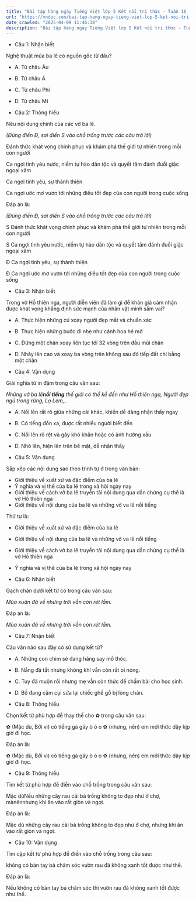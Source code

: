 ```yaml
---
title: "Bài tập hàng ngày Tiếng Việt lớp 5 Kết nối tri thức - Tuần 16 - Thứ 4 gồm các câu hỏi tổng hợp nội dung Đọc hiểu văn bản và Luyện từ và câu được học ở Tuần 16 trong chương trình Tiếng Việt lớp 5 Tập 1 Kết nối tri thức."
url: "https://vndoc.com/bai-tap-hang-ngay-tieng-viet-lop-5-ket-noi-tri-thuc-tuan-16-thu-4-331263"
date_crawled: "2025-04-09 11:46:38"
description: "Bài tập hàng ngày Tiếng Việt lớp 5 Kết nối tri thức - Tuần 16 - Thứ 4 gồm các câu hỏi tổng hợp nội dung Đọc hiểu văn bản và Luyện từ và câu được học ở Tuần 16 trong chương trình Tiếng Việt lớp 5 Tập 1 Kết nối tri thức."
---
```


* Câu 1:  Nhận biết

Nghệ thuật múa ba lê có nguồn gốc từ đâu?

  * A. Từ châu Âu 
  * B. Từ châu Á 
  * C. Từ châu Phi 
  * D. Từ châu Mĩ 



* Câu 2:  Thông hiểu

Nêu nội dung chính của các vở ba lê.

_(Đúng điền Đ, sai điền S vào chỗ trống trước các câu trả lời)_

Đánh thức khát vọng chinh phục và khám phá thế giới tự nhiên trong mỗi con người

Ca ngợi tình yêu nước, niềm tự hào dân tộc và quyết tâm đánh đuổi giặc ngoại xâm

Ca ngợi tình yêu, sự thánh thiện

Ca ngợi ước mơ vươn tới những điều tốt đẹp của con người trong cuộc sống

Đáp án là:

_(Đúng điền Đ, sai điền S vào chỗ trống trước các câu trả lời)_

S Đánh thức khát vọng chinh phục và khám phá thế giới tự nhiên trong mỗi con người

S Ca ngợi tình yêu nước, niềm tự hào dân tộc và quyết tâm đánh đuổi giặc ngoại xâm

Đ Ca ngợi tình yêu, sự thánh thiện

Đ Ca ngợi ước mơ vươn tới những điều tốt đẹp của con người trong cuộc sống

* Câu 3:  Nhận biết

Trong vở Hồ thiên nga, người diễn viên đã làm gì để khán giả cảm nhận được khát vọng khẳng định sức mạnh của nhân vật mình sắm vai?

  * A. Thực hiện những cú xoay người đẹp mắt và chuẩn xác 
  * B. Thực hiện những bước đi nhẹ như cánh hoa hé mở 
  * C. Đứng một chân xoay liên tục tới 32 vòng trên đầu mũi chân 
  * D. Nhảy lên cao và xoay ba vòng trên không sau đó tiếp đất chỉ bằng một chân 



* Câu 4:  Vận dụng

Giải nghĩa từ in đậm trong câu văn sau:

_Những vở ba lê**nổi tiếng** thế giới có thể kể đến như Hồ thiên nga, Người đẹp ngủ trong rừng, Lọ Lem,.._

  * A. Nổi lên rất rõ giữa những cái khác, khiến dễ dàng nhận thấy ngay 
  * B. Có tiếng đồn xa, được rất nhiều người biết đến 
  * C. Nổi lên rõ rệt và gây khó khăn hoặc có ảnh hướng xấu 
  * D. Nhô lên, hiện lên trên bề mặt, dễ nhận thấy 



* Câu 5:  Vận dụng

Sắp xếp các nội dung sao theo trình tự ở trong văn bản:

  * Giới thiệu về xuất xứ và đặc điểm của ba lê
  * Ý nghĩa và vị thế của ba lê trong xã hội ngày nay
  * Giới thiệu về cách vở ba lê truyền tải nội dung qua dẫn chứng cụ thể là vở Hồ thiên nga
  * Giới thiệu về nội dung của ba lê và những vở va lê nổi tiếng



Thứ tự là:

  * Giới thiệu về xuất xứ và đặc điểm của ba lê
  * Giới thiệu về nội dung của ba lê và những vở va lê nổi tiếng
  * Giới thiệu về cách vở ba lê truyền tải nội dung qua dẫn chứng cụ thể là vở Hồ thiên nga
  * Ý nghĩa và vị thế của ba lê trong xã hội ngày nay



* Câu 6:  Nhận biết

Gạch chân dưới kết từ có trong câu văn sau:

_Mùa xuân đã về nhưng trời vẫn còn rét lắm._

Đáp án là:

_Mùa xuân đã về nhưng trời vẫn còn rét lắm._

* Câu 7:  Nhận biết

Câu văn nào sau đây có sử dụng kết từ?

  * A. Những con chim sẻ đang hăng say mổ thóc. 
  * B. Nắng đã tắt nhưng không khí vẫn còn rất oi nóng. 
  * C. Tuy đã muộn rồi nhưng mẹ vẫn còn thức để chấm bài cho học sinh. 
  * D. Bố đang cặm cụi sửa lại chiếc ghế gỗ bị lỏng chân. 



* Câu 8:  Thông hiểu

Chọn kết từ phù hợp để thay thế cho ✿ trong câu văn sau:

✿ (Mặc dù, Bởi vì) có tiếng gà gáy ò ó o ✿ (nhưng, nên) em mới thức dậy kịp giờ đi học.

Đáp án là:

✿ (Mặc dù, Bởi vì) có tiếng gà gáy ò ó o ✿ (nhưng, nên) em mới thức dậy kịp giờ đi học.

* Câu 9:  Thông hiểu

Tìm kết từ phù hợp để điền vào chỗ trống trong câu văn sau:

Mặc dùNếu những cây rau cải bà trồng không to đẹp như ở chợ, mànênnhưng khi ăn vào rất giòn và ngọt.

Đáp án là:

Mặc dù những cây rau cải bà trồng không to đẹp như ở chợ, nhưng khi ăn vào rất giòn và ngọt.

* Câu 10:  Vận dụng

Tìm cặp kết từ phù hợp để điền vào chỗ trống trong câu sau:

không có bàn tay bà chăm sóc  vườn rau đã không xanh tốt được như thế.

Đáp án là:

Nếu không có bàn tay bà chăm sóc thì vườn rau đã không xanh tốt được như thế.
